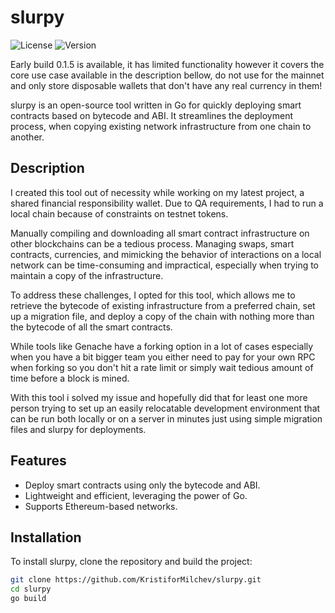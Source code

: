 # slurpy
![License](https://img.shields.io/badge/license-MIT-blue.svg)
![Version](https://img.shields.io/badge/version-0.1.5.2-brightgreen.svg)

Early build 0.1.5 is available, it has limited functionality however it covers the core use case available in the description bellow, do not use for the mainnet and only store disposable wallets that don't have any real currency in them!


slurpy is an open-source tool written in Go for quickly deploying smart contracts based on bytecode and ABI. It streamlines the deployment process, when copying existing network infrastructure from one chain to another.

## Description

I created this tool out of necessity while working on my latest project, a shared financial responsibility wallet. Due to QA requirements, I had to run a local chain because of constraints on testnet tokens.

Manually compiling and downloading all smart contract infrastructure on other blockchains can be a tedious process. Managing swaps, smart contracts, currencies, and mimicking the behavior of interactions on a local network can be time-consuming and impractical, especially when trying to maintain a copy of the infrastructure.

To address these challenges, I opted for this tool, which allows me to retrieve the bytecode of existing infrastructure from a preferred chain, set up a migration file, and deploy a copy of the chain with nothing more than the bytecode of all the smart contracts.

While tools like Genache have a forking option in a lot of cases especially when you have a bit bigger team you either need to pay for your own RPC when forking so you don't hit a rate limit or simply wait tedious amount of time before a block is mined.

With this tool i solved my issue and hopefully did that for least one more person trying to set up an easily relocatable development environment that can be run both locally or on a server in minutes just using simple migration files and slurpy for deployments.

## Features

- Deploy smart contracts using only the bytecode and ABI.
- Lightweight and efficient, leveraging the power of Go.
- Supports Ethereum-based networks.

## Installation

To install slurpy, clone the repository and build the project:

```bash
git clone https://github.com/KristiforMilchev/slurpy.git
cd slurpy
go build
